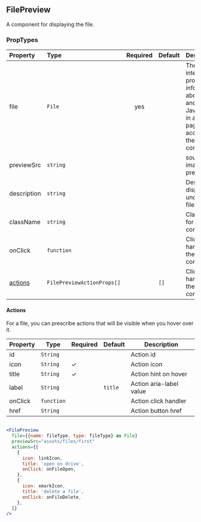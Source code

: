 ## FilePreview

A component for displaying the file.

### PropTypes

| Property            | Type                       | Required | Default | Description                                                                                                      |
| :------------------ | :------------------------- | :------: | :------ | :--------------------------------------------------------------------------------------------------------------- |
| file                | `File`                     |   yes    |         | The File interface provides information about files and allows JavaScript in a web page to access their content. |
| previewSrc          | `string`                   |          |         | source for image preview                                                                                         |
| description         | `string`                   |          |         | Description displayed under the file name                                                                        |
| className           | `string`                   |          |         | Class name for the file container                                                                                |
| onClick             | `function`                 |          |         | Click handler for the file container                                                                             |
| [actions](#actions) | `FilePreviewActionProps[]` |          | `[]`    | Click handler for the file container                                                                             |

#### Actions

For a file, you can prescribe actions that will be visible when you hover over it.

| Property | Type       | Required | Default | Description             |
| -------- | ---------- | -------- | ------- | ----------------------- |
| id       | `String`   |          |         | Action id               |
| icon     | `String`   | ✓        |         | Action icon             |
| title    | `String`   | ✓        |         | Action hint on hover    |
| label    | `String`   |          | `title` | Action aria-label value |
| onClick  | `function` |          |         | Action click handler    |
| href     | `String`   |          |         | Action button href      |

```jsx

<FilePreview
  file={{name: fileType, type: fileType} as File}
  previewSrc="assets/files/first"
  actions={[
    {
      icon: linkIcon,
      title: 'open on drive',
      onClick: onFileOpen,
    },
    {
      icon: xmarkIcon,
      title: 'delete a file',
      onClick: onFileDelete,
    },
  ]}
/>
```
